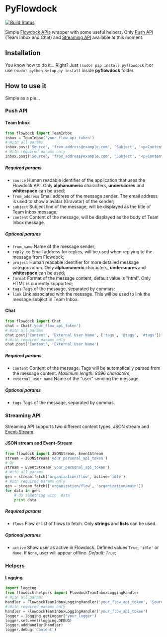 # PyFlowdock

[![Build Status](https://travis-ci.org/hugovk/PyFlowdock.svg?branch=master)](https://travis-ci.org/hugovk/PyFlowdock)

Simple [Flowdock APIs](https://flowdock.com/api) wrapper with some useful helpers. Only [Push API](https://flowdock.com/api/push) (Team Inbox and Chat) and [Streaming API](https://flowdock.com/api/streaming) available at this moment.
## Installation
You know how to do it… Right? Just `(sudo) pip install pyflowdock` it or use `(sudo) python setup.py install` inside **pyflowdock** folder.

## How to use it
Simple as a pie…

### Push API
#### Team Inbox

```python
from flowdock import TeamInbox
inbox = TeamInbox('your_flow_api_token')
# With all params
inbox.post('Source', 'from_address@example.com', 'Subject', '<p>Content.</p>', 'From Name', 'reply_to@example.com', 'Project', 'format', ['tags', '@tags', '#tags'], 'http://link.example.com')
# With required params only
inbox.post('Source', 'from_address@example.com', 'Subject', '<p>Content.</p>')
```
##### Required params

+ `source` Human readable identifier of the application that uses the Flowdock API. Only **alphanumeric** characters, **underscores** and **whitespace** can be used;
+ `from_address` Email address of the message sender. The email address is used to show a avatar (Gravatar) of the sender;
+ `subject` Subject line of the message, will be displayed as the title of Team Inbox message;
+ `content` Content of the message, will be displayed as the body of Team Inbox message.

##### Optional params

+ `from_name` Name of the message sender;
+ `reply_to` Email address for replies, will be used when replying to the message from Flowdock;
+ `project` Human readable identifier for more detailed message categorization. Only **alphanumeric** characters, **underscores** and **whitespace** can be used;
+ `format` Format of the message content, default value is "html". Only HTML is currently supported;
+ `tags` Tags of the message, separated by commas;
+ `link` Link associated with the message. This will be used to link the message subject in Team Inbox.


#### Chat

```python
from flowdock import Chat
chat = Chat('your_flow_api_token')
# With all params
chat.post('Content', 'External User Name', ['tags', '@tags', '#tags'])
# With required params only
chat.post('Content', 'External User Name')
```
##### Required params

+ `content` Content of the message. Tags will be automatically parsed from the message content. *Maximum length: 8096 characters*;
+ `external_user_name` Name of the “user” sending the message.

##### Optional params

+ `tags` Tags of the message, separated by commas.

### Streaming API
Streaming API supports two different content types, JSON stream and [Event-Stream](http://dev.w3.org/html5/eventsource/).

#### JSON stream and Event-Stream

```python
from flowdock import JSONStream, EventStream
stream = JSONStream('your_personal_api_token')
# Or
stream = EventStream('your_personal_api_token')
# With all params
gen = stream.fetch('organization/flow', active='idle')
# With required params only
gen = stream.fetch(['organization/flow', 'organization/main'])
for data in gen:
	# do something with `data`
	print data
```
##### Required params

+ `flows` Flow or list of flows to fetch. Only **strings** and **lists** can be used.

##### Optional params

+ `active` Show user as active in Flowdock. Defined values `True`, `'idle'` or `None`. If `None`, user will appear offline. *Default: `True`*;

### Helpers
#### Logging

```python
import logging
from flowdock.helpers import FlowdockTeamInboxLoggingHandler
# With all params
handler = FlowdockTeamInboxLoggingHandler('your_flow_api_token', 'Source', 'from_address@example.com', 'From Name')
# With required params only
handler = FlowdockTeamInboxLoggingHandler('your_flow_api_token')
logger = logging.getLogger('your_logger')
logger.setLevel(logging.DEBUG)
logger.addHandler(handler)
logger.debug('Content')
```
